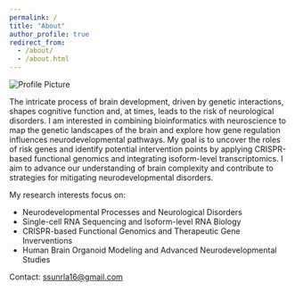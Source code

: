 ```yaml
---
permalink: /
title: "About"
author_profile: true
redirect_from: 
  - /about/
  - /about.html
---
```


![Profile Picture](Landscape.png)

The intricate process of brain development, driven by genetic interactions, shapes cognitive function and, at times, leads to the risk of neurological disorders. I am interested in combining bioinformatics with neuroscience to map the genetic landscapes of the brain and explore how gene regulation influences neurodevelopmental pathways. My goal is to uncover the roles of risk genes and identify potential intervention points by applying CRISPR-based functional genomics and integrating isoform-level transcriptomics. I aim to advance our understanding of brain complexity and contribute to strategies for mitigating neurodevelopmental disorders.

My research interests focus on:

* Neurodevelopmental Processes and Neurological Disorders
* Single-cell RNA Sequencing and Isoform-level RNA Biology
* CRISPR-based Functional Genomics and Therapeutic Gene Inverventions
* Human Brain Organoid Modeling and Advanced Neurodevelopmental Studies

Contact: ssunrla16@gmail.com
